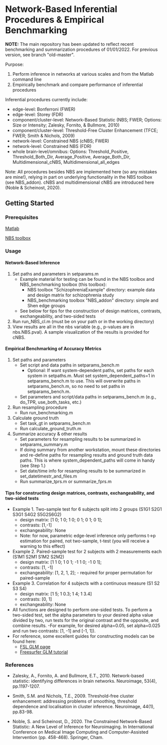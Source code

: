 # Network-Based Inferential Procedures & Empirical Benchmarking

**NOTE:** The main repository has been updated to reflect recent benchmarking and summarization procedures of 01/01/2022. For previous version, see branch "old-master".

Purpose:
1. Perform inference in networks at various scales and from the Matlab command line
2. Empirically benchmark and compare performance of inferential procedures

Inferential procedures currently include:
- edge-level: Bonferroni (FWER)
- edge-level: Storey (FDR)
- component/cluster-level: Network-Based Statistic (NBS; FWER; Options: Size or Intensity; Zalesky, Fornito, & Bullmore, 2010)
- component/cluster-level: Threshold-Free Cluster Enhancement (TFCE; FWER; Smith & Nichols, 2009)
- network-level: Constrained NBS (cNBS; FWER)
- network-level: Constrained NBS (FDR)
- whole brain-level/omnibus: Options: Threshold_Positive, Threshold_Both_Dir, Average_Positive, Average_Both_Dir, Multidimensional_cNBS, Multidimensional_all_edges

Note: All procedures besides NBS are implemented here (so any mistakes are mine!), relying in part on underlying functionality in the NBS toolbox (see NBS_addon). cNBS and multidimensional cNBS are introduced here (Noble & Scheinost, 2020).

## Getting Started

### Prerequisites

[Matlab](https://www.mathworks.com/products/matlab.html)

[NBS toolbox](https://sites.google.com/site/bctnet/comparison/nbs)

### Usage

#### Network-Based Inference

1. Set paths and parameters in setparams.m
    - Example material for testing can be found in the NBS toolbox and NBS_benchmarking toolbox (this toolbox):
        - NBS toolbox "SchizophreniaExample" directory: example data and design matrix for schizophrenia study
        - NBS_benchmarking toolbox "NBS_addon" directory: simple and Shen edge groups
    - See below for tips for the construction of design matrices, contrasts, exchangeability, and two-sided tests
2. Run run_NBS_cl.m (must be on your path or in the working directory)
3. View results are all in the nbs variable (e.g., p-values are in nbs.NBS.pval). A sample visualization of the results is provided for cNBS.

#### Empirical Benchmarking of Accuracy Metrics

1. Set paths and parameters
    - Set script and data paths in setparams_bench.m
        - Optional: If want system-dependent paths, set paths for each system in setpaths.m. Must set system_dependent_paths=1 in setparams_bench.m to use. This will overwrite paths in setparams_bench.m, so no need to set paths in setparams_bench.m.
    - Set parameters and script/data paths in setparams_bench.m (e.g., do_TPR, use_both_tasks, etc.)
2. Run resampling procedure
    - Run run_benchmarking.m
3. Calculate ground truth
    - Set task_gt in setparams_bench.m
    - Run calculate_ground_truth.m 
3. Summarize accuracy & other results
    - Set parameters for resampling results to be summarized in setparams_summary.m
    - If doing summary from another workstation, mount these directories and re-define paths for resampling results and ground truth data paths. This is where system_dependent_paths will come in handy (see Step 1.)
    - Set date/time info for resampling results to be summarized in set_datetimestr_and_files.m
    - Run summarize_tprs.m or summarize_fprs.m

#### Tips for constructing design matrices, contrasts, exchangeability, and two-sided tests
- Example 1. Two-sample test for 6 subjects split into 2 groups (S1G1 S2G1 S3G1 S4G2 S5G2S6G2)
    - design matrix: [1 0; 1 0; 1 0; 0 1; 0 1; 0 1];
    - contrasts: [1,-1]
    - exchangeability: None
    - Note: for now, parametric edge-level inference only performs t->p estimation for paired, not two-sample, t-test (you will receive a warning to this effect)
- Example 2. Paired-sample test for 2 subjects with 2 measurements each (S1M1 S2M1 S1M2 S2M2) 
    - design matrix: [1 1 0; 1 0 1; -1 1 0; -1 0 1];
    - contrasts: [1, -1]
    - exchangeability: [1, 2, 1, 2]; - required for proper permutation for paired-sample
- Example 3. Correlation for 4 subjects with a continuous measure (S1 S2 S3 S4)
    - design matrix: [1 5; 1 0.3; 1 4; 1 3.4]
    - contrasts: [0, 1]
    - exchangeability: None
- All functions are designed to perform one-sided tests. To perform a two-sided test, set the alpha parameters to your desired alpha value divided by two, run tests for the original contrast and the opposite, and combine results.
    -For example, for desired alpha=0.05, set alpha=0.025 and run two contrasts: [1, -1] and [-1, 1]).
- For reference, some excellent guides for constructing models can be found here:
    - [FSL GLM page](https://fsl.fmrib.ox.ac.uk/fsl/fslwiki/GLM)
    - [Freesurfer GLM tutorial](http://ftp.nmr.mgh.harvard.edu/pub/dist/freesurfer/tutorial_packages/centos6/fsl_507/doc/wiki/attachments/GLM/JMglm.pdf)

### References

- Zalesky, A., Fornito, A. and Bullmore, E.T., 2010. Network-based statistic: identifying differences in brain networks. Neuroimage, 53(4), pp.1197-1207.

- Smith, S.M. and Nichols, T.E., 2009. Threshold-free cluster enhancement: addressing problems of smoothing, threshold dependence and localisation in cluster inference. Neuroimage, 44(1), pp.83-98.

- Noble, S. and Scheinost, D., 2020. The Constrained Network-Based Statistic: A New Level of Inference for Neuroimaging. In International Conference on Medical Image Computing and Computer-Assisted Intervention (pp. 458-468). Springer, Cham.

